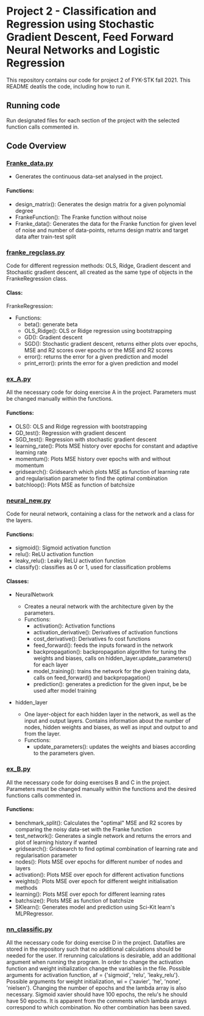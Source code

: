 # Project 2 - Classification and Regression using Stochastic Gradient Descent, Feed Forward Neural Networks and Logistic Regression

This repository contains our code for project 2 of FYK-STK fall 2021. This README deatils the code, including how to run it.

## Running code
Run designated files for each section of the project with the selected function calls commented in. 

## Code Overview


### [Franke_data.py](https://github.com/SaraPJensen/FYS-STK/blob/main/Project2/Franke_data.py)
- Generates the continuous data-set analysed in the project.

#### Functions:
- design_matrix(): Generates the design matrix for a given polynomial degree
- FrankeFunction(): The Franke function without noise
- Franke_data(): Generates the data for the Franke function for given level of noise and number of data-points, returns design matrix and target data after train-test split


### [franke_regclass.py](https://github.com/SaraPJensen/FYS-STK/blob/main/Project2/franke_regclass.py)
Code for different regression methods: OLS, Ridge, Gradient descent and Stochastic gradient descent, all created as the same type of objects in the FrankeRegression class.

#### Class: 
FrankeRegression:
  - Functions:
    - beta(): generate beta
    - OLS_Ridge(): OLS or Ridge regression using bootstrapping
    - GD(): Gradient descent
    - SGD(): Stochastic gradient descent, returns either plots over epochs, MSE and R2 scores over epochs or the MSE and R2 scores
    - error(): returns the error for a given prediction and model
    - print_error(): prints the error for a given prediction and model


### [ex_A.py](https://github.com/SaraPJensen/FYS-STK/blob/main/Project2/franke_regclass.py)
All the necessary code for doing exercise A in the project. Parameters must be changed manually within the functions. 

#### Functions:
- OLS(): OLS and Ridge regression with bootstrapping
- GD_test(): Regression with gradient descent
- SGD_test(): Regression with stochastic gradient descent
- learning_rate(): Plots MSE history over epochs for constant and adaptive learning rate
- momentum(): Plots MSE history over epochs with and without momentum
- gridsearch(): Gridsearch which plots MSE as function of learning rate and regularisation parameter to find the optimal combination
- batchloop(): Plots MSE as function of batchsize



### [neural_new.py](https://github.com/SaraPJensen/FYS-STK/blob/main/Project2/neural_new.py)
Code for neural network, containing a class for the network and a class for the layers. 

#### Functions:
- sigmoid(): Sigmoid activation function
- relu(): ReLU activation function
- leaky_relu(): Leaky ReLU activation function
- classify(): classifies as 0 or 1, used for classification problems

#### Classes: 
- NeuralNetwork
  - Creates a neural network with the architecture given by the parameters.  
  - Functions:
    - activation(): Activation functions  
    - activation_derivative(): Derivatives of activation functions
    - cost_derivative(): Derivatives fo cost functions
    - feed_forward(): feeds the inputs forward in the network
    - backpropagation(): backpropagation algorithm for tuning the weights and biases, calls on hidden_layer.update_parameters() for each layer
    - model_training(): trains the network for the given training data, calls on feed_forward() and backpropagation()
    - prediction(): generates a prediction for the given input, be be used after model training

- hidden_layer
  - One layer-object for each hidden layer in the network, as well as the input and output layers. Contains information about the number of nodes, hidden weights and biases, as well as input and output to and from the layer.
  - Functions:
    -  update_parameters(): updates the weights and biases according to the parameters given. 



### [ex_B.py](https://github.com/SaraPJensen/FYS-STK/blob/main/Project2/franke_regclass.py)
All the necessary code for doing exercises B and C in the project. Parameters must be changed manually within the functions and the desired functions calls commented in. 

#### Functions:
- benchmark_split(): Calculates the "optimal" MSE and R2 scores by comparing the noisy data-set with the Franke function
- test_network(): Generates a single network and returns the errors and plot of learning history if wanted
- gridsearch(): Gridsearch to find optimal combination of learning rate and regularisation parameter
- nodes(): Plots MSE over epochs for different number of nodes and layers
- activation(): Plots MSE over epoch for different activation functions
- weights(): Plots MSE over epoch for different weight initialisation methods
- learning(): Plots MSE over epoch for different learning rates
- batchsize(): Plots MSE as function of batchsize
- SKlearn(): Generates model and prediction using Sci-Kit learn's MLPRegressor. 

### [nn_classific.py](https://github.com/SaraPJensen/FYS-STK/blob/main/Project2/nn_classific.py)
All the necessary code for doing exercise D in the project. Datafiles are stored in the repository such that no additional calculations should be needed for the user. If rerunning calculations is desirable, add an additional argument when running the program.
In order to change the activation function and weight initialization change the variables in the file. Possible arguments for activation function, af = {'sigmoid', 'relu', 'leaky_relu'}. Possible arguments for weight initialization, wi = {'xavier', 'he', 'none', 'nielsen'}.
Changing the number of epochs and the lambda array is also necessary.
Sigmoid xavier should have 100 epochs, the relu's he should have 50 epochs. It is apparent from the comments which lambda arrays correspond to which combination. No other combination has been saved.
